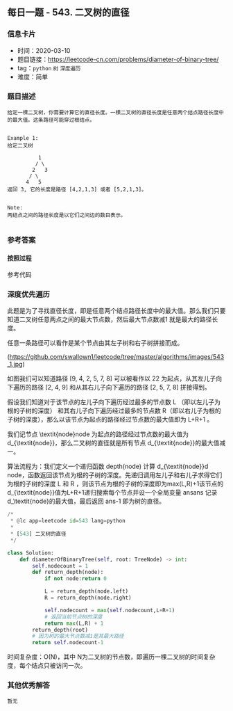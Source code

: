 ## 每日一题 - 543. 二叉树的直径

### 信息卡片

- 时间：2020-03-10
- 题目链接：https://leetcode-cn.com/problems/diameter-of-binary-tree/
- tag：`python` `树` `深度遍历`
- 难度：简单

### 题目描述

```
给定一棵二叉树，你需要计算它的直径长度。一棵二叉树的直径长度是任意两个结点路径长度中的最大值。这条路径可能穿过根结点。


Example 1:
给定二叉树

          1
         / \
        2   3
       / \     
      4   5    
返回 3, 它的长度是路径 [4,2,1,3] 或者 [5,2,1,3]。

 
Note:
两结点之间的路径长度是以它们之间边的数目表示。


```

### 参考答案

#### 按照过程

参考代码

### 深度优先遍历

此题是为了寻找直径长度，即是任意两个结点路径长度中的最大值。那么我们只要知道二叉树任意两点之间的最大节点数，然后最大节点数减1 就是最大的路径长度。

任意一条路径可以看作是某个节点由其左子树和右子树拼接而成。

(https://github.com/swallown1/leetcode/tree/master/algorithms/images/543_1.jpg)

如图我们可以知道路径 [9, 4, 2, 5, 7, 8] 可以被看作以 22 为起点，从其左儿子向下遍历的路径 [2, 4, 9] 和从其右儿子向下遍历的路径 [2, 5, 7, 8] 拼接得到。

假设我们知道对于该节点的左儿子向下遍历经过最多的节点数 L （即以左儿子为根的子树的深度） 和其右儿子向下遍历经过最多的节点数 R（即以右儿子为根的子树的深度），那么以该节点为起点的路径经过节点数的最大值即为 L+R+1 。

我们记节点 \textit{node}node 为起点的路径经过节点数的最大值为 d_{\textit{node}}，那么二叉树的直径就是所有节点 d_{\textit{node}}的最大值减一。

算法流程为：我们定义一个递归函数 depth(node) 计算 d_{\textit{node}}d 
node，函数返回该节点为根的子树的深度。先递归调用左儿子和右儿子求得它们为根的子树的深度 L 和 R ，则该节点为根的子树的深度即为max(L,R)+1该节点的 d_{\textit{node}}值为L+R+1递归搜索每个节点并设一个全局变量 ansans 记录 d_\textit{node}的最大值，最后返回 ans-1 即为树的直径。


```python
/*
 * @lc app=leetcode id=543 lang=python
 *
 * [543] 二叉树的直径
 */

class Solution:
    def diameterOfBinaryTree(self, root: TreeNode) -> int:
        self.nodecount = 1
        def return_depth(node):
            if not node:return 0

            L = return_depth(node.left)
            R = return_depth(node.right)

            self.nodecount = max(self.nodecount,L+R+1)
            # 返回当前节点树的深度
            return max(L,R) + 1
        return_depth(root)
        # 因为树的最大节点数减1是其最大路径
        return self.nodecount-1

```
时间复杂度：O(N)，其中 N为二叉树的节点数，即遍历一棵二叉树的时间复杂度，每个结点只被访问一次。


### 其他优秀解答
```
暂无
```



